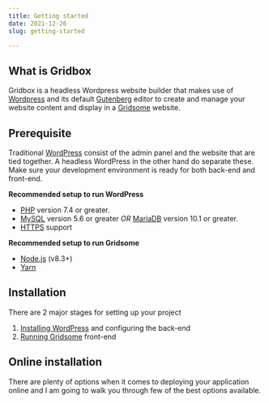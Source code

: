 ```yaml
---
title: Getting started
date: 2021-12-26
slug: getting-started

---
```

## What is Gridbox

Gridbox is a headless Wordpress website builder that makes use of [Wordpress](https://wordpress.org/ "WordPress") and its default [Gutenberg](https://wordpress.org/gutenberg/ "Gutenberg") editor to create and manage your website content and display in a [Gridsome](https://gridsome.org/ "Gridsome") website.

## Prerequisite

Traditional [WordPress](https://wordpress.org/ "WordPress") consist of the admin panel and the website that are tied together. A headless WordPress in the other hand do separate these. Make sure your development environment is ready for both back-end and front-end.

**Recommended setup to run WordPress**

* [PHP](https://www.php.net/) version 7.4 or greater.
* [MySQL](https://www.mysql.com/) version 5.6 or greater _OR_ [MariaDB](https://mariadb.org/) version 10.1 or greater.
* [HTTPS](https://wordpress.org/news/2016/12/moving-toward-ssl/) support

**Recommended setup to run Gridsome**

* [Node.js](https://nodejs.org/ "Node.js") (v8.3+)
* [Yarn](https://yarnpkg.com/)

## Installation

There are 2 major stages for setting up your project

1. [Installing WordPress](https://wordpress.org/support/article/how-to-install-wordpress/) and configuring the back-end
2. [Running Gridsome](https://gridsome.org/docs/gridsome-cli/) front-end

## Online installation

There are plenty of options when it comes to deploying your application online and I am going to walk you through few of the best options available.